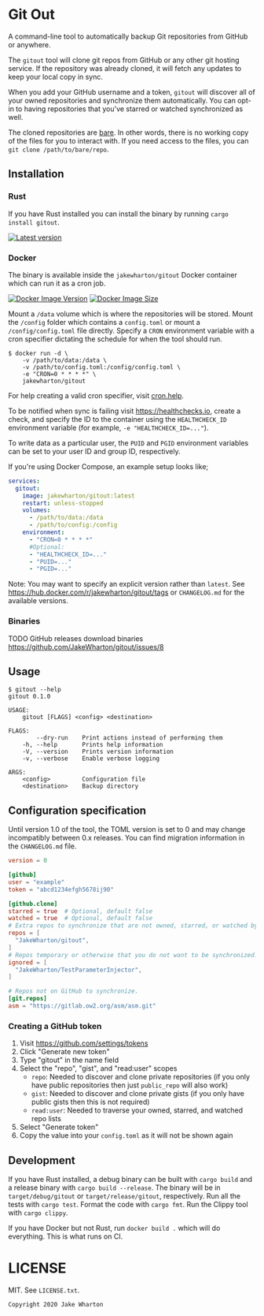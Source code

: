 Git Out
=======

A command-line tool to automatically backup Git repositories from GitHub or anywhere.

The `gitout` tool will clone git repos from GitHub or any other git hosting service.
If the repository was already cloned, it will fetch any updates to keep your local copy in sync.

When you add your GitHub username and a token, `gitout` will discover all of your owned repositories and synchronize them automatically.
You can opt-in to having repositories that you've starred or watched synchronized as well.

The cloned repositories are [bare](https://www.saintsjd.com/2011/01/what-is-a-bare-git-repository/).
In other words, there is no working copy of the files for you to interact with.
If you need access to the files, you can `git clone /path/to/bare/repo`.


Installation
------------

### Rust

If you have Rust installed you can install the binary by running `cargo install gitout`.

[![Latest version](https://img.shields.io/crates/v/gitout.svg)](https://crates.io/crates/gitout)

### Docker

The binary is available inside the `jakewharton/gitout` Docker container which can run it as a cron job.

[![Docker Image Version](https://img.shields.io/docker/v/jakewharton/gitout?sort=semver)][hub]
[![Docker Image Size](https://img.shields.io/docker/image-size/jakewharton/gitout)][layers]

 [hub]: https://hub.docker.com/r/jakewharton/gitout/
 [layers]: https://microbadger.com/images/jakewharton/gitout

Mount a `/data` volume which is where the repositories will be stored.
Mount the `/config` folder which contains a `config.toml` or mount a `/config/config.toml` file directly.
Specify a `CRON` environment variable with a cron specifier dictating the schedule for when the tool should run.

```
$ docker run -d \
    -v /path/to/data:/data \
    -v /path/to/config.toml:/config/config.toml \
    -e "CRON=0 * * * *" \
    jakewharton/gitout
```

For help creating a valid cron specifier, visit [cron.help](https://cron.help/#0_*_*_*_*).

To be notified when sync is failing visit https://healthchecks.io, create a check, and specify the ID to the container using the `HEALTHCHECK_ID` environment variable (for example, `-e "HEALTHCHECK_ID=..."`).

To write data as a particular user, the `PUID` and `PGID` environment variables can be set to your user ID and group ID, respectively.

If you're using Docker Compose, an example setup looks like;
```yaml
services:
  gitout:
    image: jakewharton/gitout:latest
    restart: unless-stopped
    volumes:
      - /path/to/data:/data
      - /path/to/config:/config
    environment:
      - "CRON=0 * * * *"
      #Optional:
      - "HEALTHCHECK_ID=..."
      - "PUID=..."
      - "PGID=..."
```

Note: You may want to specify an explicit version rather than `latest`.
See https://hub.docker.com/r/jakewharton/gitout/tags or `CHANGELOG.md` for the available versions.

### Binaries

TODO GitHub releases download binaries https://github.com/JakeWharton/gitout/issues/8


Usage
-----

```
$ gitout --help
gitout 0.1.0

USAGE:
    gitout [FLAGS] <config> <destination>

FLAGS:
        --dry-run    Print actions instead of performing them
    -h, --help       Prints help information
    -V, --version    Prints version information
    -v, --verbose    Enable verbose logging

ARGS:
    <config>         Configuration file
    <destination>    Backup directory
```


Configuration specification
---------------------------

Until version 1.0 of the tool, the TOML version is set to 0 and may change incompatibly between 0.x releases.
You can find migration information in the `CHANGELOG.md` file.

```toml
version = 0

[github]
user = "example"
token = "abcd1234efgh5678ij90"

[github.clone]
starred = true  # Optional, default false
watched = true  # Optional, default false
# Extra repos to synchronize that are not owned, starred, or watched by you.
repos = [
  "JakeWharton/gitout",
]
# Repos temporary or otherwise that you do not want to be synchronized.
ignored = [
  "JakeWharton/TestParameterInjector",
]

# Repos not on GitHub to synchronize.
[git.repos]
asm = "https://gitlab.ow2.org/asm/asm.git"
```

### Creating a GitHub token

  1. Visit https://github.com/settings/tokens
  2. Click "Generate new token"
  3. Type "gitout" in the name field
  4. Select the "repo", "gist", and "read:user" scopes
     - `repo`: Needed to discover and clone private repositories (if you only have public repositories then just `public_repo` will also work)
     - `gist`: Needed to discover and clone private gists (if you only have public gists then this is not required)
     - `read:user`: Needed to traverse your owned, starred, and watched repo lists
  5. Select "Generate token"
  6. Copy the value into your `config.toml` as it will not be shown again


Development
-----------

If you have Rust installed, a debug binary can be built with `cargo build` and a release binary with `cargo build --release`.
The binary will be in `target/debug/gitout` or `target/release/gitout`, respectively.
Run all the tests with `cargo test`.
Format the code with `cargo fmt`.
Run the Clippy tool with `cargo clippy`.

If you have Docker but not Rust, run `docker build .` which will do everything. This is what runs on CI.


LICENSE
======

MIT. See `LICENSE.txt`.

    Copyright 2020 Jake Wharton
